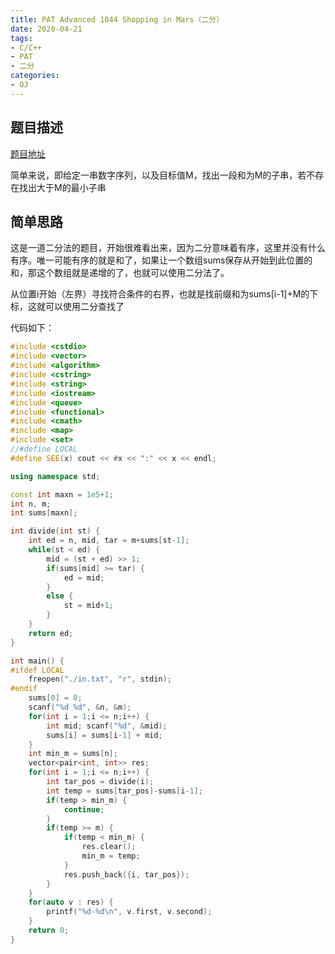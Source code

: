 ```yaml
---
title: PAT Advanced 1044 Shopping in Mars（二分）
date: 2020-04-21
tags:
- C/C++
- PAT
- 二分
categories:
- OJ
---
```


## 题目描述

[题目地址](https://pintia.cn/problem-sets/994805342720868352/problems/994805439202443264)

简单来说，即给定一串数字序列，以及目标值M，找出一段和为M的子串，若不存在找出大于M的最小子串

<!-- more -->

## 简单思路

这是一道二分法的题目，开始很难看出来，因为二分意味着有序，这里并没有什么有序。唯一可能有序的就是和了，如果让一个数组sums保存从开始到此位置的和，那这个数组就是递增的了，也就可以使用二分法了。

从位置i开始（左界）寻找符合条件的右界，也就是找前缀和为sums[i-1]+M的下标，这就可以使用二分查找了

代码如下：

```cpp
#include <cstdio>
#include <vector>
#include <algorithm>
#include <cstring>
#include <string>
#include <iostream>
#include <queue>
#include <functional>
#include <cmath>
#include <map>
#include <set>
//#define LOCAL
#define SEE(x) cout << #x << ":" << x << endl;

using namespace std;

const int maxn = 1e5+1;
int n, m;
int sums[maxn];

int divide(int st) {
    int ed = n, mid, tar = m+sums[st-1];
    while(st < ed) {
        mid = (st + ed) >> 1;
        if(sums[mid] >= tar) {
            ed = mid;
        }
        else {
            st = mid+1;
        }
    }
    return ed;
}

int main() {
#ifdef LOCAL
    freopen("./in.txt", "r", stdin);
#endif
    sums[0] = 0;
    scanf("%d %d", &n, &m);
    for(int i = 1;i <= n;i++) {
        int mid; scanf("%d", &mid);
        sums[i] = sums[i-1] + mid;
    }
    int min_m = sums[n];
    vector<pair<int, int>> res;
    for(int i = 1;i <= n;i++) {
        int tar_pos = divide(i);
        int temp = sums[tar_pos]-sums[i-1];
        if(temp > min_m) {
            continue;
        }
        if(temp >= m) {
            if(temp < min_m) {
                res.clear();
                min_m = temp;
            }
            res.push_back({i, tar_pos});
        }
    }
    for(auto v : res) {
        printf("%d-%d\n", v.first, v.second);
    }
    return 0;
}
```

